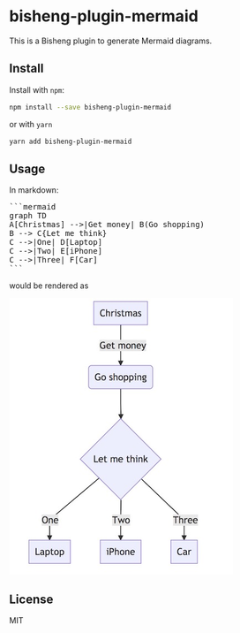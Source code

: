 # bisheng-plugin-mermaid

This is a Bisheng plugin to generate Mermaid diagrams.

## Install

Install with `npm`:

```bash
npm install --save bisheng-plugin-mermaid
```

or with `yarn`

```bash
yarn add bisheng-plugin-mermaid
```

## Usage

In markdown:

<pre>
```mermaid
graph TD
A[Christmas] -->|Get money| B(Go shopping)
B --> C{Let me think}
C -->|One| D[Laptop]
C -->|Two| E[iPhone]
C -->|Three| F[Car]
```
</pre>

would be rendered as

![screenshot](./screenshot.jpeg)

## License

MIT
